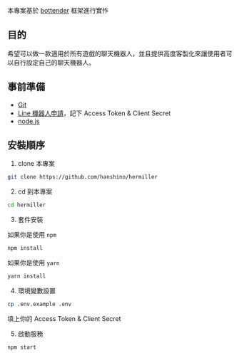 本專案基於 [bottender](https://bottender.js.org/) 框架進行實作

## 目的

希望可以做一款適用於所有遊戲的聊天機器人，並且提供高度客製化來讓使用者可以自行設定自己的聊天機器人。

## 事前準備

- [Git](https://git-scm.com/)
- [Line 機器人申請](https://manager.line.biz/)，記下 Access Token & Client Secret
- [node.js](https://nodejs.org/)

## 安裝順序

1. clone 本專案

```bash
git clone https://github.com/hanshino/hermiller
```

2. cd 到本專案

```bash
cd hermiller
```

3. 套件安裝

如果你是使用 `npm`

```bash
npm install
```

如果你是使用 `yarn`

```bash
yarn install
```

4. 環境變數設置

```bash
cp .env.example .env
```

填上你的 Access Token & Client Secret

5. 啟動服務

```bash
npm start
```
